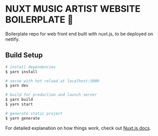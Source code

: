 # NUXT MUSIC ARTIST WEBSITE BOILERPLATE 💫

Boilerplate repo for web front end built with nuxt.js, to be deployed on netlify.

## Build Setup

```bash
# install dependencies
$ yarn install

# serve with hot reload at localhost:3000
$ yarn dev

# build for production and launch server
$ yarn build
$ yarn start

# generate static project
$ yarn generate
```

For detailed explanation on how things work, check out [Nuxt.js docs](https://nuxtjs.org).
